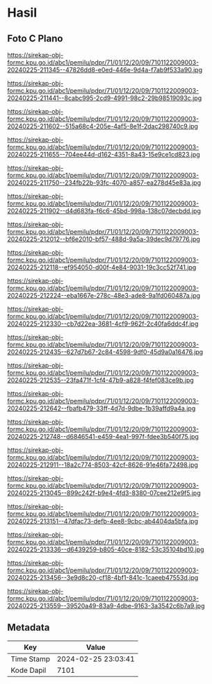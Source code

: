 # Hasil

## Foto C Plano

https://sirekap-obj-formc.kpu.go.id/abc1/pemilu/pdpr/71/01/12/20/09/7101122009003-20240225-211345--47826dd8-e0ed-446e-9d4a-f7ab9f533a90.jpg

https://sirekap-obj-formc.kpu.go.id/abc1/pemilu/pdpr/71/01/12/20/09/7101122009003-20240225-211441--8cabc995-2cd9-4991-98c2-29b98519093c.jpg

https://sirekap-obj-formc.kpu.go.id/abc1/pemilu/pdpr/71/01/12/20/09/7101122009003-20240225-211602--515a68c4-205e-4af5-8e1f-2dac298740c9.jpg

https://sirekap-obj-formc.kpu.go.id/abc1/pemilu/pdpr/71/01/12/20/09/7101122009003-20240225-211655--704ee44d-d162-4351-8a43-15e9ce1cd823.jpg

https://sirekap-obj-formc.kpu.go.id/abc1/pemilu/pdpr/71/01/12/20/09/7101122009003-20240225-211750--234fb22b-93fc-4070-a857-ea278d45e83a.jpg

https://sirekap-obj-formc.kpu.go.id/abc1/pemilu/pdpr/71/01/12/20/09/7101122009003-20240225-211902--d4d683fa-f6c6-45bd-998a-138c07decbdd.jpg

https://sirekap-obj-formc.kpu.go.id/abc1/pemilu/pdpr/71/01/12/20/09/7101122009003-20240225-212012--bf6e2010-bf57-488d-9a5a-39dec9d79776.jpg

https://sirekap-obj-formc.kpu.go.id/abc1/pemilu/pdpr/71/01/12/20/09/7101122009003-20240225-212118--ef954050-d00f-4e84-9031-19c3cc52f741.jpg

https://sirekap-obj-formc.kpu.go.id/abc1/pemilu/pdpr/71/01/12/20/09/7101122009003-20240225-212224--eba1667e-278c-48e3-ade8-9a1fd060487a.jpg

https://sirekap-obj-formc.kpu.go.id/abc1/pemilu/pdpr/71/01/12/20/09/7101122009003-20240225-212330--cb7d22ea-3681-4cf9-962f-2c40fa6ddc4f.jpg

https://sirekap-obj-formc.kpu.go.id/abc1/pemilu/pdpr/71/01/12/20/09/7101122009003-20240225-212435--627d7b67-2c84-4598-9df0-45d9a0a16476.jpg

https://sirekap-obj-formc.kpu.go.id/abc1/pemilu/pdpr/71/01/12/20/09/7101122009003-20240225-212535--23fa471f-1cf4-47b9-a828-f4fef083ce9b.jpg

https://sirekap-obj-formc.kpu.go.id/abc1/pemilu/pdpr/71/01/12/20/09/7101122009003-20240225-212642--fbafb479-33ff-4d7d-9dbe-1b39affd9a4a.jpg

https://sirekap-obj-formc.kpu.go.id/abc1/pemilu/pdpr/71/01/12/20/09/7101122009003-20240225-212748--d6846541-e459-4ea1-997f-fdee3b540f75.jpg

https://sirekap-obj-formc.kpu.go.id/abc1/pemilu/pdpr/71/01/12/20/09/7101122009003-20240225-212911--18a2c774-8503-42cf-8626-91e46fa72498.jpg

https://sirekap-obj-formc.kpu.go.id/abc1/pemilu/pdpr/71/01/12/20/09/7101122009003-20240225-213045--899c242f-b9e4-4fd3-8380-07cee212e9f5.jpg

https://sirekap-obj-formc.kpu.go.id/abc1/pemilu/pdpr/71/01/12/20/09/7101122009003-20240225-213151--47dfac73-defb-4ee8-9cbc-ab4404da5bfa.jpg

https://sirekap-obj-formc.kpu.go.id/abc1/pemilu/pdpr/71/01/12/20/09/7101122009003-20240225-213336--d6439259-b805-40ce-8182-53c35104bd10.jpg

https://sirekap-obj-formc.kpu.go.id/abc1/pemilu/pdpr/71/01/12/20/09/7101122009003-20240225-213456--3e9d8c20-cf18-4bf1-841c-1caeeb47553d.jpg

https://sirekap-obj-formc.kpu.go.id/abc1/pemilu/pdpr/71/01/12/20/09/7101122009003-20240225-213559--39520a49-83a9-4dbe-9163-3a3542c6b7a9.jpg


## Metadata

| Key        | Value               |
| ---------- | ------------------- |
| Time Stamp | 2024-02-25 23:03:41 |
| Kode Dapil | 7101                |




